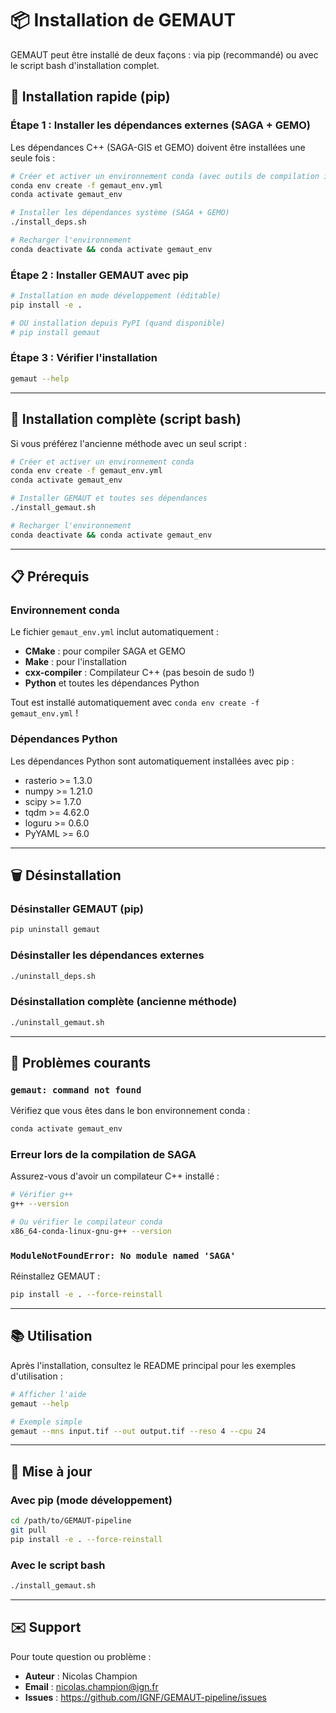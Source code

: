 # 📦 Installation de GEMAUT

GEMAUT peut être installé de deux façons : via pip (recommandé) ou avec le script bash d'installation complet.

## 🚀 Installation rapide (pip)

### Étape 1 : Installer les dépendances externes (SAGA + GEMO)

Les dépendances C++ (SAGA-GIS et GEMO) doivent être installées une seule fois :

```bash
# Créer et activer un environnement conda (avec outils de compilation inclus)
conda env create -f gemaut_env.yml
conda activate gemaut_env

# Installer les dépendances système (SAGA + GEMO)
./install_deps.sh

# Recharger l'environnement
conda deactivate && conda activate gemaut_env
```

### Étape 2 : Installer GEMAUT avec pip

```bash
# Installation en mode développement (éditable)
pip install -e .

# OU installation depuis PyPI (quand disponible)
# pip install gemaut
```

### Étape 3 : Vérifier l'installation

```bash
gemaut --help
```

---

## 🔧 Installation complète (script bash)

Si vous préférez l'ancienne méthode avec un seul script :

```bash
# Créer et activer un environnement conda
conda env create -f gemaut_env.yml
conda activate gemaut_env

# Installer GEMAUT et toutes ses dépendances
./install_gemaut.sh

# Recharger l'environnement
conda deactivate && conda activate gemaut_env
```

---

## 📋 Prérequis

### Environnement conda
Le fichier `gemaut_env.yml` inclut automatiquement :
- **CMake** : pour compiler SAGA et GEMO
- **Make** : pour l'installation
- **cxx-compiler** : Compilateur C++ (pas besoin de sudo !)
- **Python** et toutes les dépendances Python

Tout est installé automatiquement avec `conda env create -f gemaut_env.yml` !

### Dépendances Python
Les dépendances Python sont automatiquement installées avec pip :
- rasterio >= 1.3.0
- numpy >= 1.21.0
- scipy >= 1.7.0
- tqdm >= 4.62.0
- loguru >= 0.6.0
- PyYAML >= 6.0

---

## 🗑️ Désinstallation

### Désinstaller GEMAUT (pip)
```bash
pip uninstall gemaut
```

### Désinstaller les dépendances externes
```bash
./uninstall_deps.sh
```

### Désinstallation complète (ancienne méthode)
```bash
./uninstall_gemaut.sh
```

---

## 🐛 Problèmes courants

### `gemaut: command not found`
Vérifiez que vous êtes dans le bon environnement conda :
```bash
conda activate gemaut_env
```

### Erreur lors de la compilation de SAGA
Assurez-vous d'avoir un compilateur C++ installé :
```bash
# Vérifier g++
g++ --version

# Ou vérifier le compilateur conda
x86_64-conda-linux-gnu-g++ --version
```

### `ModuleNotFoundError: No module named 'SAGA'`
Réinstallez GEMAUT :
```bash
pip install -e . --force-reinstall
```

---

## 📚 Utilisation

Après l'installation, consultez le README principal pour les exemples d'utilisation :
```bash
# Afficher l'aide
gemaut --help

# Exemple simple
gemaut --mns input.tif --out output.tif --reso 4 --cpu 24
```

---

## 🔄 Mise à jour

### Avec pip (mode développement)
```bash
cd /path/to/GEMAUT-pipeline
git pull
pip install -e . --force-reinstall
```

### Avec le script bash
```bash
./install_gemaut.sh
```

---

## ✉️ Support

Pour toute question ou problème :
- **Auteur** : Nicolas Champion
- **Email** : nicolas.champion@ign.fr
- **Issues** : https://github.com/IGNF/GEMAUT-pipeline/issues
